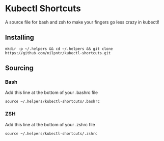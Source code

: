 # Kubectl Shortcuts
A source file for bash and zsh to make your fingers go less crazy in kubectl!

## Installing
```
mkdir -p ~/.helpers && cd ~/.helpers && git clone https://github.com/nilpntr/kubectl-shortcuts.git
```

## Sourcing
### Bash
Add this line at the bottom of your .bashrc file
```
source ~/.helpers/kubectl-shortcuts/.bashrc
```
### ZSH
Add this line at the bottom of your .zshrc file
```
source ~/.helpers/kubectl-shortcuts/.zshrc
```